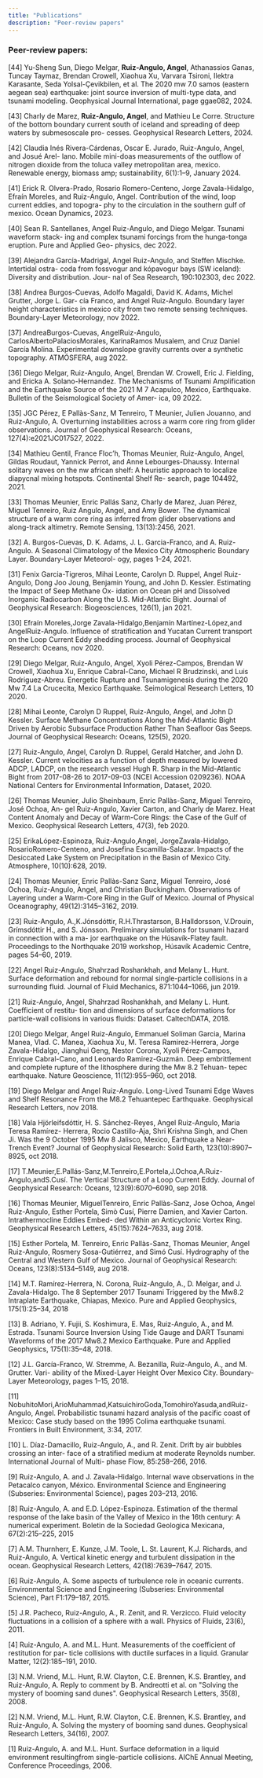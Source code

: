 ```yaml
---
title: "Publications"
description: "Peer-review papers"
---
```

### Peer-review papers:

<p>  [44]   Yu-Sheng Sun, Diego Melgar, <b>Ruiz-Angulo, Angel</b>, Athanassios Ganas, Tuncay Taymaz, Brendan Crowell, Xiaohua Xu, Varvara Tsironi, Ilektra Karasante, Seda Yolsal-Çevikbilen, et al. The 2020 mw 7.0 samos (eastern aegean sea) earthquake: joint source inversion of multi-type data, and tsunami modeling. Geophysical Journal International, page ggae082, 2024.</p>
<p> [43] Charly de Marez, <b>Ruiz-Angulo, Angel</b>, and Mathieu Le Corre. Structure of the bottom boundary current south of iceland and spreading of deep waters by submesoscale pro- cesses. Geophysical Research Letters, 2024.</p>
<p> [42] Claudia Inés Rivera-Cárdenas, Oscar E. Jurado, Ruiz-Angulo, Angel, and Josué Arel- lano. Mobile mini-doas measurements of the outflow of nitrogen dioxide from the toluca valley metropolitan area, mexico. Renewable energy, biomass amp; sustainability, 6(1):1–9, January 2024.</p> 
<p> [41] Erick R. Olvera-Prado, Rosario Romero-Centeno, Jorge Zavala-Hidalgo, Efraín Moreles, and Ruiz-Angulo, Angel. Contribution of the wind, loop current eddies, and topogra- phy to the circulation in the southern gulf of mexico. Ocean Dynamics, 2023.</p> 
<p> [40] Sean R. Santellanes, Angel Ruiz-Angulo, and Diego Melgar. Tsunami waveform stack- ing and complex tsunami forcings from the hunga-tonga eruption. Pure and Applied Geo- physics, dec 2022.</p>
<p> [39] Alejandra García-Madrigal, Angel Ruiz-Angulo, and Steffen Mischke. Intertidal ostra- coda from fossvogur and kópavogur bays (SW iceland): Diversity and distribution. Jour- nal of Sea Research, 190:102303, dec 2022. </p>
<p> [38] Andrea Burgos-Cuevas, Adolfo Magaldi, David K. Adams, Michel Grutter, Jorge L. Gar- cía Franco, and Angel Ruiz-Angulo. Boundary layer height characteristics in mexico city from two remote sensing techniques. Boundary-Layer Meteorology, nov 2022. </p> 
<p> [37] AndreaBurgos-Cuevas, AngelRuiz-Angulo, CarlosAlbertoPalaciosMorales, KarinaRamos Musalem, and Cruz Daniel García Molina. Experimental downslope gravity currents over a synthetic topography. ATMÓSFERA, aug 2022. </p>
<p> [36] Diego Melgar, Ruiz-Angulo, Angel, Brendan W. Crowell, Eric J. Fielding, and Ericka A. Solano-Hernandez. The Mechanisms of Tsunami Amplification and the Earthquake Source of the 2021 M 7 Acapulco, Mexico, Earthquake. Bulletin of the Seismological Society of Amer- ica, 09 2022. </p>
<p> [35] JGC Pérez, E Pallàs-Sanz, M Tenreiro, T Meunier, Julien Jouanno, and Ruiz-Angulo, A. Overturning instabilities across a warm core ring from glider observations. Journal of Geophysical Research: Oceans, 127(4):e2021JC017527, 2022. </p>
<p> [34] Mathieu Gentil, France Floc’h, Thomas Meunier, Ruiz-Angulo, Angel, Gildas Roudaut, Yannick Perrot, and Anne Lebourges-Dhaussy. Internal solitary waves on the nw african shelf: A heuristic approach to localize diapycnal mixing hotspots. Continental Shelf Re- search, page 104492, 2021. </p>
<p> [33] Thomas Meunier, Enric Pallás Sanz, Charly de Marez, Juan Pérez, Miguel Tenreiro, Ruiz Angulo, Angel, and Amy Bower. The dynamical structure of a warm core ring as inferred from glider observations and along-track altimetry. Remote Sensing, 13(13):2456, 2021. </p>
<p> [32] A. Burgos-Cuevas, D. K. Adams, J. L. Garcia-Franco, and A. Ruiz-Angulo. A Seasonal Climatology of the Mexico City Atmospheric Boundary Layer. Boundary-Layer Meteorol- ogy, pages 1–24, 2021. </p>
<p> [31] Fenix Garcia-Tigreros, Mihai Leonte, Carolyn D. Ruppel, Angel Ruiz-Angulo, Dong Joo Joung, Benjamin Young, and John D. Kessler. Estimating the Impact of Seep Methane Ox- idation on Ocean pH and Dissolved Inorganic Radiocarbon Along the U.S. Mid-Atlantic Bight. Journal of Geophysical Research: Biogeosciences, 126(1), jan 2021. </p>
<p> [30] Efraín Moreles,Jorge Zavala-Hidalgo,Benjamín Martínez-López,and AngelRuiz-Angulo. Influence of stratification and Yucatan Current transport on the Loop Current Eddy shedding process. Journal of Geophysical Research: Oceans, nov 2020. </p>
<p> [29] Diego Melgar, Ruiz-Angulo, Angel, Xyoli Pérez-Campos, Brendan W Crowell, Xiaohua Xu, Enrique Cabral-Cano, Michael R Brudzinski, and Luis Rodriguez-Abreu. Energetic Rupture and Tsunamigenesis during the 2020 Mw 7.4 La Crucecita, Mexico Earthquake. Seimological Research Letters, 10 2020. </p>
<p> [28] Mihai Leonte, Carolyn D Ruppel, Ruiz-Angulo, Angel, and John D Kessler. Surface Methane Concentrations Along the Mid-Atlantic Bight Driven by Aerobic Subsurface Production Rather Than Seafloor Gas Seeps. Journal of Geophysical Research: Oceans, 125(5), 2020. </p>
<p> [27] Ruiz-Angulo, Angel, Carolyn D. Ruppel, Gerald Hatcher, and John D. Kessler. Current velocities as a function of depth measured by lowered ADCP, LADCP, on the research vessel Hugh R. Sharp in the Mid-Atlantic Bight from 2017-08-26 to 2017-09-03 (NCEI Accession 0209236). NOAA National Centers for Environmental Information, Dataset, 2020. </p>
<p> [26] Thomas Meunier, Julio Sheinbaum, Enric Pallàs-Sanz, Miguel Tenreiro, José Ochoa, An- gel Ruiz-Angulo, Xavier Carton, and Charly de Marez. Heat Content Anomaly and Decay of Warm-Core Rings: the Case of the Gulf of Mexico. Geophysical Research Letters, 47(3), feb 2020. </p>
<p> [25] ErikaLópez-Espinoza, Ruiz-Angulo,Angel, JorgeZavala-Hidalgo, RosarioRomero-Centeno, and Josefina Escamilla-Salazar. Impacts of the Desiccated Lake System on Precipitation in the Basin of Mexico City. Atmosphere, 10(10):628, 2019. </p>
<p> [24] Thomas Meunier, Enric Pallàs-Sanz Sanz, Miguel Tenreiro, José Ochoa, Ruiz-Angulo, Angel, and Christian Buckingham. Observations of Layering under a Warm-Core Ring in the Gulf of Mexico. Journal of Physical Oceanography, 49(12):3145–3162, 2019. </p>
<p> [23] Ruiz-Angulo, A.,K.Jónsdóttir, R.H.Thrastarson, B.Halldorsson, V.Drouin, Grímsdóttir H., and S. Jónsson. Preliminary simulations for tsunami hazard in connection with a ma- jor earthquake on the Húsavík-Flatey fault. Proceedings to the Northquake 2019 workshop, Húsavík Academic Centre, pages 54–60, 2019. </p>
<p> [22] Angel Ruiz-Angulo, Shahrzad Roshankhah, and Melany L. Hunt. Surface deformation and rebound for normal single-particle collisions in a surrounding fluid. Journal of Fluid Mechanics, 871:1044–1066, jun 2019. </p>
<p> [21] Ruiz-Angulo, Angel, Shahrzad Roshankhah, and Melany L. Hunt. Coefficient of restitu- tion and dimensions of surface deformations for particle-wall collisions in various fluids: Dataset. CaltechDATA, 2018. </p>
<p> [20] Diego Melgar, Angel Ruiz-Angulo, Emmanuel Soliman Garcia, Marina Manea, Vlad. C. Manea, Xiaohua Xu, M. Teresa Ramirez-Herrera, Jorge Zavala-Hidalgo, Jianghui Geng, Nestor Corona, Xyoli Pérez-Campos, Enrique Cabral-Cano, and Leonardo Ramirez-Guzmán. Deep embrittlement and complete rupture of the lithosphere during the Mw 8.2 Tehuan- tepec earthquake. Nature Geoscience, 11(12):955–960, oct 2018. </p>
<p> [19] Diego Melgar and Angel Ruiz-Angulo. Long-Lived Tsunami Edge Waves and Shelf Resonance From the M8.2 Tehuantepec Earthquake. Geophysical Research Letters, nov 2018. </p>
<p> [18] Vala Hjörleifsdóttir, H. S. Sánchez-Reyes, Angel Ruiz-Angulo, Maria Teresa Ramírez- Herrera, Rocio Castillo-Aja, Shri Krishna Singh, and Chen Ji. Was the 9 October 1995 Mw 8 Jalisco, Mexico, Earthquake a Near-Trench Event? Journal of Geophysical Research: Solid Earth, 123(10):8907–8925, oct 2018. </p>
<p> [17] T.Meunier,E.Pallás-Sanz,M.Tenreiro,E.Portela,J.Ochoa,A.Ruiz-Angulo,andS.Cusí. The Vertical Structure of a Loop Current Eddy. Journal of Geophysical Research: Oceans, 123(9):6070–6090, sep 2018. </p>
<p> [16] Thomas Meunier, MiguelTenreiro, Enric Pallàs-Sanz, Jose Ochoa, Angel Ruiz-Angulo, Esther Portela, Simò Cusí, Pierre Damien, and Xavier Carton. Intrathermocline Eddies Embed- ded Within an Anticyclonic Vortex Ring. Geophysical Research Letters, 45(15):7624–7633, aug 2018. </p>
<p> [15] Esther Portela, M. Tenreiro, Enric Pallàs-Sanz, Thomas Meunier, Angel Ruiz-Angulo, Rosmery Sosa-Gutiérrez, and Simó Cusí. Hydrography of the Central and Western Gulf of Mexico. Journal of Geophysical Research: Oceans, 123(8):5134–5149, aug 2018. </p>
<p> [14] M.T. Ramírez-Herrera, N. Corona, Ruiz-Angulo, A., D. Melgar, and J. Zavala-Hidalgo. The 8 September 2017 Tsunami Triggered by the Mw8.2 Intraplate Earthquake, Chiapas, Mexico. Pure and Applied Geophysics, 175(1):25–34, 2018
<p> [13] B. Adriano, Y. Fujii, S. Koshimura, E. Mas, Ruiz-Angulo, A., and M. Estrada. Tsunami Source Inversion Using Tide Gauge and DART Tsunami Waveforms of the 2017 Mw8.2 Mexico Earthquake. Pure and Applied Geophysics, 175(1):35–48, 2018. </p>
<p> [12] J.L. García-Franco, W. Stremme, A. Bezanilla, Ruiz-Angulo, A., and M. Grutter. Vari- ability of the Mixed-Layer Height Over Mexico City. Boundary-Layer Meteorology, pages 1–15, 2018. </p>
<p> [11] NobuhitoMori,ArioMuhammad,KatsuichiroGoda,TomohiroYasuda,andRuiz-Angulo, Angel. Probabilistic tsunami hazard analysis of the pacific coast of Mexico: Case study based on the 1995 Colima earthquake tsunami. Frontiers in Built Environment, 3:34, 2017. </p>
<p> [10] L. Díaz-Damacillo, Ruiz-Angulo, A., and R. Zenit. Drift by air bubbles crossing an inter- face of a stratified medium at moderate Reynolds number. International Journal of Multi- phase Flow, 85:258–266, 2016. </p>
<p> [9] Ruiz-Angulo, A. and J. Zavala-Hidalgo. Internal wave observations in the Petacalco canyon, México. Environmental Science and Engineering (Subseries: Environmental Science), pages 203–213, 2016. </p>
<p> [8] Ruiz-Angulo, A. and E.D. López-Espinoza. Estimation of the thermal response of the lake basin of the Valley of Mexico in the 16th century: A numerical experiment. Boletin de la Sociedad Geologica Mexicana, 67(2):215–225, 2015
<p> [7] A.M. Thurnherr, E. Kunze, J.M. Toole, L. St. Laurent, K.J. Richards, and Ruiz-Angulo, A. Vertical kinetic energy and turbulent dissipation in the ocean. Geophysical Research Letters, 42(18):7639–7647, 2015. </p>
<p> [6] Ruiz-Angulo, A. Some aspects of turbulence role in oceanic currents. Environmental Science and Engineering (Subseries: Environmental Science), Part F1:179–187, 2015. </p>
<p> [5] J.R. Pacheco, Ruiz-Angulo, A., R. Zenit, and R. Verzicco. Fluid velocity fluctuations in a collision of a sphere with a wall. Physics of Fluids, 23(6), 2011. </p>
<p> [4] Ruiz-Angulo, A. and M.L. Hunt. Measurements of the coefficient of restitution for par- ticle collisions with ductile surfaces in a liquid. Granular Matter, 12(2):185–191, 2010. </p>
<p> [3] N.M. Vriend, M.L. Hunt, R.W. Clayton, C.E. Brennen, K.S. Brantley, and Ruiz-Angulo, A. Reply to comment by B. Andreotti et al. on "Solving the mystery of booming sand dunes". Geophysical Research Letters, 35(8), 2008. </p>
<p> [2] N.M. Vriend, M.L. Hunt, R.W. Clayton, C.E. Brennen, K.S. Brantley, and Ruiz-Angulo, A. Solving the mystery of booming sand dunes. Geophysical Research Letters, 34(16), 2007. </p>
<p> [1] Ruiz-Angulo, A. and M.L. Hunt. Surface deformation in a liquid environment resultingfrom single-particle collisions. AIChE Annual Meeting, Conference Proceedings, 2006. </p>
